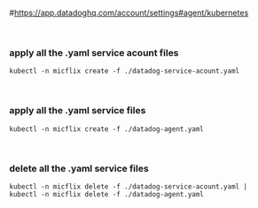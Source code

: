#https://app.datadoghq.com/account/settings#agent/kubernetes

&nbsp;
### apply all the .yaml service acount files
```
kubectl -n micflix create -f ./datadog-service-acount.yaml

```
&nbsp;
### apply all the .yaml service files
```
kubectl -n micflix create -f ./datadog-agent.yaml
```
&nbsp;
### delete all the .yaml service files
```
kubectl -n micflix delete -f ./datadog-service-acount.yaml |
kubectl -n micflix delete -f ./datadog-agent.yaml

```